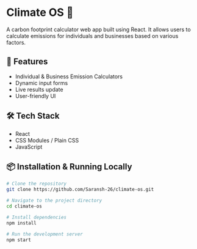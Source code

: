 # Climate OS 🌱

A carbon footprint calculator web app built using React. It allows users to calculate emissions for individuals and businesses based on various factors.

## 🚀 Features

- Individual & Business Emission Calculators
- Dynamic input forms
- Live results update
- User-friendly UI

## 🛠️ Tech Stack

- React
- CSS Modules / Plain CSS
- JavaScript

## 📦 Installation & Running Locally

```bash
# Clone the repository
git clone https://github.com/Saransh-26/climate-os.git

# Navigate to the project directory
cd climate-os

# Install dependencies
npm install

# Run the development server
npm start
